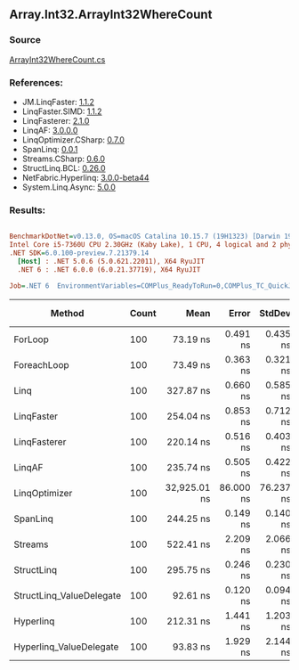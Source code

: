 ﻿## Array.Int32.ArrayInt32WhereCount

### Source
[ArrayInt32WhereCount.cs](../LinqBenchmarks/Array/Int32/ArrayInt32WhereCount.cs)

### References:
- JM.LinqFaster: [1.1.2](https://www.nuget.org/packages/JM.LinqFaster/1.1.2)
- LinqFaster.SIMD: [1.1.2](https://www.nuget.org/packages/LinqFaster.SIMD/1.0.3)
- LinqFasterer: [2.1.0](https://www.nuget.org/packages/LinqFasterer/2.1.0)
- LinqAF: [3.0.0.0](https://www.nuget.org/packages/LinqAF/3.0.0.0)
- LinqOptimizer.CSharp: [0.7.0](https://www.nuget.org/packages/LinqOptimizer.CSharp/0.7.0)
- SpanLinq: [0.0.1](https://www.nuget.org/packages/SpanLinq/0.0.1)
- Streams.CSharp: [0.6.0](https://www.nuget.org/packages/Streams.CSharp/0.6.0)
- StructLinq.BCL: [0.26.0](https://www.nuget.org/packages/StructLinq/0.26.0)
- NetFabric.Hyperlinq: [3.0.0-beta44](https://www.nuget.org/packages/NetFabric.Hyperlinq/3.0.0-beta44)
- System.Linq.Async: [5.0.0](https://www.nuget.org/packages/System.Linq.Async/5.0.0)

### Results:
``` ini

BenchmarkDotNet=v0.13.0, OS=macOS Catalina 10.15.7 (19H1323) [Darwin 19.6.0]
Intel Core i5-7360U CPU 2.30GHz (Kaby Lake), 1 CPU, 4 logical and 2 physical cores
.NET SDK=6.0.100-preview.7.21379.14
  [Host] : .NET 5.0.6 (5.0.621.22011), X64 RyuJIT
  .NET 6 : .NET 6.0.0 (6.0.21.37719), X64 RyuJIT

Job=.NET 6  EnvironmentVariables=COMPlus_ReadyToRun=0,COMPlus_TC_QuickJitForLoops=1,COMPlus_TieredPGO=1  Runtime=.NET 6.0  

```
|                   Method | Count |         Mean |     Error |    StdDev |       Median |          Ratio | RatioSD |  Gen 0 | Gen 1 | Gen 2 | Allocated |
|------------------------- |------ |-------------:|----------:|----------:|-------------:|---------------:|--------:|-------:|------:|------:|----------:|
|                  ForLoop |   100 |     73.19 ns |  0.491 ns |  0.435 ns |     73.20 ns |       baseline |         |      - |     - |     - |         - |
|              ForeachLoop |   100 |     73.49 ns |  0.363 ns |  0.321 ns |     73.49 ns |   1.00x slower |   0.01x |      - |     - |     - |         - |
|                     Linq |   100 |    327.87 ns |  0.660 ns |  0.585 ns |    327.70 ns |   4.48x slower |   0.03x | 0.0153 |     - |     - |      32 B |
|               LinqFaster |   100 |    254.04 ns |  0.853 ns |  0.712 ns |    254.08 ns |   3.47x slower |   0.02x |      - |     - |     - |         - |
|             LinqFasterer |   100 |    220.14 ns |  0.516 ns |  0.403 ns |    220.00 ns |   3.01x slower |   0.02x |      - |     - |     - |         - |
|                   LinqAF |   100 |    235.74 ns |  0.505 ns |  0.422 ns |    235.66 ns |   3.22x slower |   0.02x |      - |     - |     - |         - |
|            LinqOptimizer |   100 | 32,925.01 ns | 86.000 ns | 76.237 ns | 32,905.37 ns | 449.85x slower |   2.25x | 9.0942 |     - |     - |  19,067 B |
|                 SpanLinq |   100 |    244.25 ns |  0.149 ns |  0.140 ns |    244.19 ns |   3.34x slower |   0.02x |      - |     - |     - |         - |
|                  Streams |   100 |    522.41 ns |  2.209 ns |  2.066 ns |    522.92 ns |   7.14x slower |   0.06x | 0.1717 |     - |     - |     360 B |
|               StructLinq |   100 |    295.75 ns |  0.246 ns |  0.230 ns |    295.72 ns |   4.04x slower |   0.03x | 0.0305 |     - |     - |      64 B |
| StructLinq_ValueDelegate |   100 |     92.61 ns |  0.120 ns |  0.094 ns |     92.60 ns |   1.27x slower |   0.01x |      - |     - |     - |         - |
|                Hyperlinq |   100 |    212.31 ns |  1.441 ns |  1.203 ns |    212.54 ns |   2.90x slower |   0.02x |      - |     - |     - |         - |
|  Hyperlinq_ValueDelegate |   100 |     93.83 ns |  1.929 ns |  2.144 ns |     95.30 ns |   1.30x slower |   0.02x |      - |     - |     - |         - |
